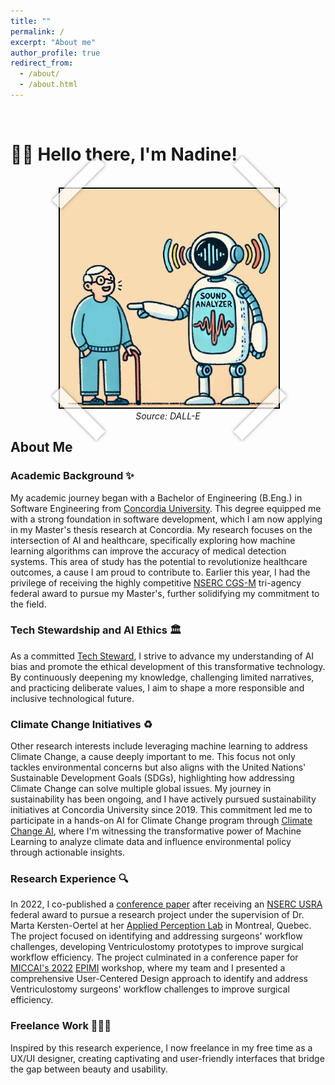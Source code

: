 ```yaml
---
title: ""
permalink: /
excerpt: "About me"
author_profile: true
redirect_from: 
  - /about/
  - /about.html
---
```


<br>

# 👋🏼 Hello there, I'm Nadine!

<br>

<div style="text-align: center; position: relative; width: 350px; margin: auto;">
    <div class="photo-frame" style="position: relative; display: inline-block; width: 350px; height: 350px; border: 2.5px solid black; overflow: visible;">
        <img src="/images/website-photo-1.jpg" alt="Illustration of ML For Speech Classification" class="photo-img" style="width: 100%; height: 100%; display: block;">
        <div class="tape tape1" style="position: absolute; top: -20px; left: -20px; width: 100px; height: 20px; background: rgba(255, 255, 255, 0.8); box-shadow: 0 0 5px rgba(0, 0, 0, 0.5); transform: rotate(-45deg);"></div>
        <div class="tape tape2" style="position: absolute; top: -20px; right: -20px; width: 100px; height: 20px; background: rgba(255, 255, 255, 0.8); box-shadow: 0 0 5px rgba(0, 0, 0, 0.5); transform: rotate(45deg);"></div>
        <div class="tape tape3" style="position: absolute; bottom: -20px; left: -20px; width: 100px; height: 20px; background: rgba(255, 255, 255, 0.8); box-shadow: 0 0 5px rgba(0, 0, 0, 0.5); transform: rotate(45deg);"></div>
        <div class="tape tape4" style="position: absolute; bottom: -20px; right: -20px; width: 100px; height: 20px; background: rgba(255, 255, 255, 0.8); box-shadow: 0 0 5px rgba(0, 0, 0, 0.5); transform: rotate(-45deg);"></div>
    </div>
    <br>
    <em>Source: DALL-E</em>
</div>

<style>
    @keyframes tape-flicker {
        0%, 100% {
            opacity: 0.9;
        }
        50% {
            opacity: 1;
        }
    }

    .photo-frame {
        position: relative;
        display: inline-block;
        width: 350px;
        height: 350px;
        border: 5px solid black;
        overflow: visible; /* Allow tape to extend beyond the frame */
    }

    .photo-img {
        width: 100%;
        height: 100%;
        display: block;
    }

    .tape {
        position: absolute;
        background: rgba(255, 255, 255, 0.8);
        box-shadow: 0 0 5px rgba(0, 0, 0, 0.5);
        animation: tape-flicker 2s infinite;
        width: 100px;
        height: 20px;
    }

    .tape1 {
        top: -100px;
        left: -100px;
        transform: rotate(-45deg);
    }

    .tape2 {
        top: -40px;
        right: -40px;
        transform: rotate(45deg);
    }

    .tape3 {
        bottom: -40px;
        left: -40px;
        transform: rotate(45deg);
    }

    .tape4 {
        bottom: -40px;
        right: -40px;
        transform: rotate(-45deg);
    }
</style>

## About Me

### Academic Background ✨
My academic journey began with a Bachelor of Engineering (B.Eng.) in Software Engineering from [Concordia University](https://www.concordia.ca/). This degree equipped me with a strong foundation in software development, which I am now applying in my Master's thesis research at Concordia. My research focuses on the intersection of AI and healthcare, specifically exploring how machine learning algorithms can improve the accuracy of medical detection systems. This area of study has the potential to revolutionize healthcare outcomes, a cause I am proud to contribute to. Earlier this year, I had the privilege of receiving the highly competitive [NSERC CGS-M](https://www.nserc-crsng.gc.ca/Students-Etudiants/PG-CS/CGSM-BESCM_eng.asp) tri-agency federal award to pursue my Master's, further solidifying my commitment to the field. 

### Tech Stewardship and AI Ethics 🏛️
As a committed [Tech Steward](https://credentials.techstewardship.com/en/verify/88109651148606), I strive to advance my understanding of AI bias and promote the ethical development of this transformative technology. By continuously deepening my knowledge, challenging limited narratives, and practicing deliberate values, I aim to shape a more responsible and inclusive technological future.

### Climate Change Initiatives ♻️
Other research interests include leveraging machine learning to address Climate Change, a cause deeply important to me. This focus not only tackles environmental concerns but also aligns with the United Nations' Sustainable Development Goals (SDGs), highlighting how addressing Climate Change can solve multiple global issues. My journey in sustainability has been ongoing, and I have actively pursued sustainability initiatives at Concordia University since 2019. This commitment led me to participate in a hands-on AI for Climate Change program through [Climate Change AI](https://www.climatechange.ai/), where I'm witnessing the transformative power of Machine Learning to analyze climate data and influence environmental policy through actionable insights.

### Research Experience 🔍
In 2022, I co-published a [conference paper](https://link.springer.com/chapter/10.1007/978-3-031-23223-7_5) after receiving an [NSERC USRA](https://www.nserc-crsng.gc.ca/Students-Etudiants/UG-PC/USRA-BRPC_eng.asp) federal award to pursue a research project under the supervision of Dr. Marta Kersten-Oertel at her [Applied Perception Lab](https://ap-lab.ca/) in Montreal, Quebec. The project focused on identifying and addressing surgeons' workflow challenges, developing Ventriculostomy prototypes to improve surgical workflow efficiency. The project culminated in a conference paper for [MICCAI's 2022](https://conferences.miccai.org/2022/en/MICCAI2022-WORKSHOPS.html) [EPIMI](https://sites.google.com/view/epimi) workshop, where my team and I presented a comprehensive User-Centered Design approach to identify and address Ventriculostomy surgeons' workflow challenges to improve surgical efficiency.


### Freelance Work 👩🏻‍💻
Inspired by this research experience, I now freelance in my free time as a UX/UI designer, creating captivating and user-friendly interfaces that bridge the gap between beauty and usability.

<!-- # Current Projects

## Reimplementing and Reproducing Machine Learning Research Papers

I have experience with independent research. I have implemented the Reward Constrained Policy Optimization paper into stable-baselines3 PPO and reproduced the original results by running and tracking experiments.

To accompany this work, I have submitted a blog post to the **ICLR** Blogposts Track communicating the paper's theory and my results.

Feel free to look at my specific [portfolio entry](https://sudo-boris.github.io/portfolio/RCPPO/).

## Machine Learning Projects -->







